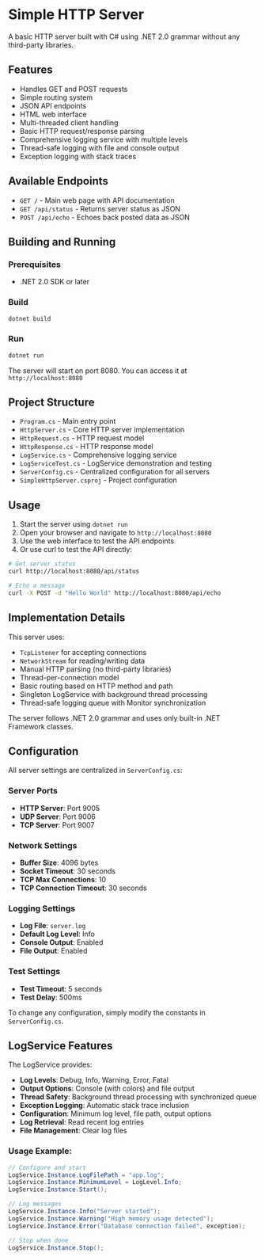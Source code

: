 # Simple HTTP Server

A basic HTTP server built with C# using .NET 2.0 grammar without any third-party libraries.

## Features

- Handles GET and POST requests
- Simple routing system
- JSON API endpoints
- HTML web interface
- Multi-threaded client handling
- Basic HTTP request/response parsing
- Comprehensive logging service with multiple levels
- Thread-safe logging with file and console output
- Exception logging with stack traces

## Available Endpoints

- `GET /` - Main web page with API documentation
- `GET /api/status` - Returns server status as JSON
- `POST /api/echo` - Echoes back posted data as JSON

## Building and Running

### Prerequisites
- .NET 2.0 SDK or later

### Build
```bash
dotnet build
```

### Run
```bash
dotnet run
```

The server will start on port 8080. You can access it at `http://localhost:8080`

## Project Structure

- `Program.cs` - Main entry point
- `HttpServer.cs` - Core HTTP server implementation
- `HttpRequest.cs` - HTTP request model
- `HttpResponse.cs` - HTTP response model
- `LogService.cs` - Comprehensive logging service
- `LogServiceTest.cs` - LogService demonstration and testing
- `ServerConfig.cs` - Centralized configuration for all servers
- `SimpleHttpServer.csproj` - Project configuration

## Usage

1. Start the server using `dotnet run`
2. Open your browser and navigate to `http://localhost:8080`
3. Use the web interface to test the API endpoints
4. Or use curl to test the API directly:

```bash
# Get server status
curl http://localhost:8080/api/status

# Echo a message
curl -X POST -d "Hello World" http://localhost:8080/api/echo
```

## Implementation Details

This server uses:
- `TcpListener` for accepting connections
- `NetworkStream` for reading/writing data
- Manual HTTP parsing (no third-party libraries)
- Thread-per-connection model
- Basic routing based on HTTP method and path
- Singleton LogService with background thread processing
- Thread-safe logging queue with Monitor synchronization

The server follows .NET 2.0 grammar and uses only built-in .NET Framework classes.

## Configuration

All server settings are centralized in `ServerConfig.cs`:

### Server Ports
- **HTTP Server**: Port 9005
- **UDP Server**: Port 9006  
- **TCP Server**: Port 9007

### Network Settings
- **Buffer Size**: 4096 bytes
- **Socket Timeout**: 30 seconds
- **TCP Max Connections**: 10
- **TCP Connection Timeout**: 30 seconds

### Logging Settings
- **Log File**: `server.log`
- **Default Log Level**: Info
- **Console Output**: Enabled
- **File Output**: Enabled

### Test Settings
- **Test Timeout**: 5 seconds
- **Test Delay**: 500ms

To change any configuration, simply modify the constants in `ServerConfig.cs`.

## LogService Features

The LogService provides:
- **Log Levels**: Debug, Info, Warning, Error, Fatal
- **Output Options**: Console (with colors) and file output
- **Thread Safety**: Background thread processing with synchronized queue
- **Exception Logging**: Automatic stack trace inclusion
- **Configuration**: Minimum log level, file path, output options
- **Log Retrieval**: Read recent log entries
- **File Management**: Clear log files

### Usage Example:
```csharp
// Configure and start
LogService.Instance.LogFilePath = "app.log";
LogService.Instance.MinimumLevel = LogLevel.Info;
LogService.Instance.Start();

// Log messages
LogService.Instance.Info("Server started");
LogService.Instance.Warning("High memory usage detected");
LogService.Instance.Error("Database connection failed", exception);

// Stop when done
LogService.Instance.Stop();
``` 